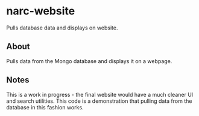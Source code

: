 # narc-website
Pulls database data and displays on website.

## About

Pulls data from the Mongo database and displays it on a webpage.

## Notes

This is a work in progress - the final website would have a much cleaner UI and search utilities. This code is a demonstration that pulling data from the database in this fashion works.
